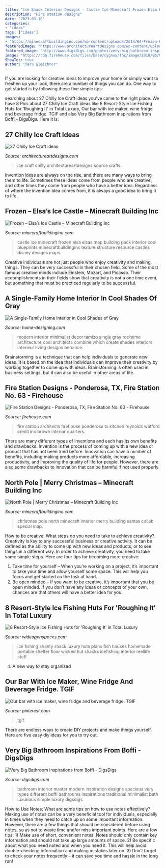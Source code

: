 ```yaml
---
title: "Ice Shack Interior Designs - Castle Ice Minecraft Frozen Elsa Elsas Map Building Pack Interior Cool Blueprints Minecraftbuildinginc Texture Structure Resource Castles Disney Designs Maps"
description: "Fire station designs"
date: "2023-03-18"
categories:
- "ideas"
tags: ["ideas"]
images:
- "https://minecraftbuildinginc.com/wp-content/uploads/2014/04/Frozen-Elsas-Ice-Castle-minecraft-building-ideas-9.jpg"
featuredImage: "https://www.architectureartdesigns.com/wp-content/uploads/2013/12/101.jpg"
featured_image: "http://www.digsdigs.com/photos/very-big-bathroom-inspiration-1.jpg"
image: "https://cdn.firehouse.com/files/base/cygnus/fhc/image/2018/05/960w/07_Interior_3_Kitchen.5afd9774b9921.jpg"
ShowToc: true
author: "Tara Gleichner"
---
```



If you are looking for creative ideas to improve your home or simply want to freshen up your look, there are a number of things you can do. One way to get started is by following these five simple tips: 

	

		
searching about 27 Chilly Ice Craft ideas you've came to the right place. We have 8 Pics about 27 Chilly Ice Craft ideas like 8 Resort-Style Ice Fishing Huts for &#039;Roughing It&#039; in Total Luxury, Our bar with ice maker, wine fridge and beverage fridge. TGIF and also Very Big Bathroom Inspirations from Boffi - DigsDigs. Here it is:
		
    
## 27 Chilly Ice Craft Ideas

<img loading=lazy src="https://www.architectureartdesigns.com/wp-content/uploads/2013/12/101.jpg" onerror="this.onerror=null;this.src='https://tse3.mm.bing.net/th?id=OIP.oPw8gowbE_e6nb69Rvp7CQHaHa&amp;pid=15.1';" alt="27 Chilly Ice Craft ideas">

_Source: architectureartdesigns.com_

>ice craft chilly architectureartdesigns source crafts. 

	

Invention ideas are always on the rise, and there are many ways to bring them to life. Sometimes these ideas come from people who are creative, and other times they come from people who have a better idea. Regardless of where the invention idea comes from, it is always a good idea to bring it to life.

    
## Frozen – Elsa’s Ice Castle – Minecraft Building Inc

<img loading=lazy src="https://minecraftbuildinginc.com/wp-content/uploads/2014/04/Frozen-Elsas-Ice-Castle-minecraft-building-ideas-9.jpg" onerror="this.onerror=null;this.src='https://tse4.mm.bing.net/th?id=OIP.edvaH9QZiltRrR1N9sjWZQHaEJ&amp;pid=15.1';" alt="Frozen – Elsa’s Ice Castle – Minecraft Building Inc">

_Source: minecraftbuildinginc.com_

>castle ice minecraft frozen elsa elsas map building pack interior cool blueprints minecraftbuildinginc texture structure resource castles disney designs maps. 

	

Creative individuals are not just people who enjoy creativity and making things. They can be very successful in their chosen field. Some of the most famous creative minds include Einstein, Mozart, and Picasso. Their accomplishments in their fields show that creativity is not a one time event, but something that must be practiced regularly to be successful.

    
## A Single-Family Home Interior In Cool Shades Of Gray

<img loading=lazy src="http://cdn.home-designing.com/wp-content/uploads/2015/04/modern-fireplace.jpg" onerror="this.onerror=null;this.src='https://tse2.mm.bing.net/th?id=OIP.UoxlGK4Ks6OOa3X60fbkLQHaFW&amp;pid=15.1';" alt="A Single-Family Home Interior in Cool Shades of Gray">

_Source: home-designing.com_

>modern interior minimalist decor tamizo single gray roohome architecture cool architects combine which create shades interiors interieur living designs behance. 

	

Brainstorming is a technique that can help individuals to generate new ideas. It is based on the idea that individuals can improve their creativity by working together to come up with ideas. Brainstorming is often used in business settings, but it can also be useful in other areas of life.

    
## Fire Station Designs - Ponderosa, TX, Fire Station No. 63 - Firehouse

<img loading=lazy src="https://cdn.firehouse.com/files/base/cygnus/fhc/image/2018/05/960w/07_Interior_3_Kitchen.5afd9774b9921.jpg" onerror="this.onerror=null;this.src='https://tse2.mm.bing.net/th?id=OIP.74_sb5yptaP2_RHvRLyg4AHaE8&amp;pid=15.1';" alt="Fire Station Designs - Ponderosa, TX, Fire Station No. 63 - Firehouse">

_Source: firehouse.com_

>fire station architects firehouse ponderosa tx kitchen reynolds watford credit inc brown interior quarters. 

	

There are many different types of inventions and each has its own benefits and drawbacks.
Invention is the process of coming up with a new idea or product that has not been tried before. Innovation can have a number of benefits, including making products more affordable, increasing productivity, and improving the quality of life for people. However, there are also some drawbacks to innovation that can be harmful if not used properly.

    
## North Pole | Merry Christmas – Minecraft Building Inc

<img loading=lazy src="https://minecraftbuildinginc.com/wp-content/uploads/2013/12/North-Pole-Christmas-Minecraft-building-ideas-4.jpg" onerror="this.onerror=null;this.src='https://tse3.mm.bing.net/th?id=OIP.sKQK7uFpHsxyBeKtRJx7sgHaEo&amp;pid=15.1';" alt="North Pole | Merry Christmas – Minecraft Building Inc">

_Source: minecraftbuildinginc.com_

>christmas pole north minecraft interior merry building santas collab special map. 

	

How to be creative: What steps do you need to take to achieve creativity?
Creativity is key to any successful business or creative activity. It can be defined as the ability to come up with new ideas and products, or to see things in a different way. In order to achieve creativity, you need to take some simple steps. Here are four tips for becoming more creative: 
1) Take time for yourself – When you’re working on a project, it’s important to take your time and allow yourself some space. This will help you focus and get started on the task at hand. 
2) Be open minded – If you want to be creative, it’s important that you be open minded. If you don’t have any ideas or concepts of your own, chances are that others will have a better idea for you.

    
## 8 Resort-Style Ice Fishing Huts For &#039;Roughing It&#039; In Total Luxury

<img loading=lazy src="http://cdn0.wideopenspaces.com/wp-content/uploads/2016/01/ice.jpg" onerror="this.onerror=null;this.src='https://tse2.mm.bing.net/th?id=OIP.8zC6N6D0U3qfM13_z2mBTwHaJ3&amp;pid=15.1';" alt="8 Resort-Style Ice Fishing Huts for &#039;Roughing It&#039; in Total Luxury">

_Source: wideopenspaces.com_

>ice fishing shanty shack luxury huts plans fish houses homemade portable shelter floor wicked hut shacks icefishing interior reellife stuff. 

	

4. A new way to stay organized

    
## Our Bar With Ice Maker, Wine Fridge And Beverage Fridge. TGIF

<img loading=lazy src="https://i.pinimg.com/originals/ca/5f/65/ca5f6563993cb3b098162de890e4bd0d.jpg" onerror="this.onerror=null;this.src='https://tse3.mm.bing.net/th?id=OIP.Ot_3q4_oprw-Xa8DsHhQWQHaJ4&amp;pid=15.1';" alt="Our bar with ice maker, wine fridge and beverage fridge. TGIF">

_Source: pinterest.com_

>tgif. 

	

There are endless ways to create DIY projects and make things yourself. Here are five easy diy ideas for you to try out.

    
## Very Big Bathroom Inspirations From Boffi - DigsDigs

<img loading=lazy src="http://www.digsdigs.com/photos/very-big-bathroom-inspiration-1.jpg" onerror="this.onerror=null;this.src='https://tse2.mm.bing.net/th?id=OIP.DKDqt5BX2uO-x1k4r3xf0QHaE_&amp;pid=15.1';" alt="Very Big Bathroom Inspirations from Boffi - DigsDigs">

_Source: digsdigs.com_

>bathroom interior master modern inspiration designs spacious very types different boffi bathrooms inspirations traditional minimalist bath luxurious simple luxury digsdigs. 

	

How to Use Notes: What are some tips on how to use notes effectively?
Making use of notes can be a very beneficial tool for individuals, especially in times when they need to catch up on some important information. However, there are a few things that should be considered before using notes, so as not to waste time and/or miss important points. Here are a few tips: 1) Make use of short, convenient notes. Notes should only contain key information and should not take up large amounts of space. 2) Be specific about what you need noted and when you need it. This will help avoid double-checking information and making mistakes later on. 3) Don’t forget to check your notes frequently – it can save you time and hassle in the long run!

